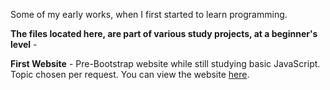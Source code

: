 Some of my early works, when I first started to learn programming.

<b>The files located here, are part of various study projects, at a beginner's level</b> -

<b>First Website</b> - Pre-Bootstrap website while still studying basic JavaScript. Topic chosen per request. You can view the website <a href="https://o-k-g.github.io/Study-projects/First%20website/index.html">here</a>.
